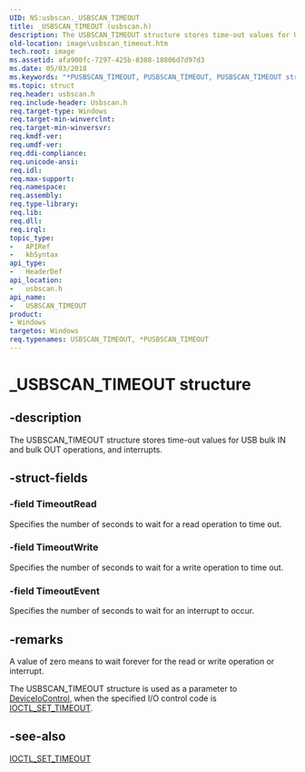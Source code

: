 ```yaml
---
UID: NS:usbscan._USBSCAN_TIMEOUT
title: _USBSCAN_TIMEOUT (usbscan.h)
description: The USBSCAN_TIMEOUT structure stores time-out values for USB bulk IN and bulk OUT operations, and interrupts.
old-location: image\usbscan_timeout.htm
tech.root: image
ms.assetid: afa900fc-7297-425b-8308-18806d7d97d3
ms.date: 05/03/2018
ms.keywords: "*PUSBSCAN_TIMEOUT, PUSBSCAN_TIMEOUT, PUSBSCAN_TIMEOUT structure pointer [Imaging Devices], USBSCAN_TIMEOUT, USBSCAN_TIMEOUT structure [Imaging Devices], _USBSCAN_TIMEOUT, image.usbscan_timeout, stifnc_ebdd7bda-2eb0-446c-a52c-e9a80f6478da.xml, usbscan/PUSBSCAN_TIMEOUT, usbscan/USBSCAN_TIMEOUT"
ms.topic: struct
req.header: usbscan.h
req.include-header: Usbscan.h
req.target-type: Windows
req.target-min-winverclnt: 
req.target-min-winversvr: 
req.kmdf-ver: 
req.umdf-ver: 
req.ddi-compliance: 
req.unicode-ansi: 
req.idl: 
req.max-support: 
req.namespace: 
req.assembly: 
req.type-library: 
req.lib: 
req.dll: 
req.irql: 
topic_type:
-	APIRef
-	kbSyntax
api_type:
-	HeaderDef
api_location:
-	usbscan.h
api_name:
-	USBSCAN_TIMEOUT
product:
- Windows
targetos: Windows
req.typenames: USBSCAN_TIMEOUT, *PUSBSCAN_TIMEOUT
---
```


# _USBSCAN_TIMEOUT structure


## -description


The USBSCAN_TIMEOUT structure stores time-out values for USB bulk IN and bulk OUT operations, and interrupts.


## -struct-fields




### -field TimeoutRead

Specifies the number of seconds to wait for a read operation to time out.


### -field TimeoutWrite

Specifies the number of seconds to wait for a write operation to time out.


### -field TimeoutEvent

Specifies the number of seconds to wait for an interrupt to occur.


## -remarks



A value of zero means to wait forever for the read or write operation or interrupt.

The USBSCAN_TIMEOUT structure is used as a parameter to <a href="https://msdn.microsoft.com/1d35c087-6672-4fc6-baa1-a886dd9d3878">DeviceIoControl</a>, when the specified I/O control code is <a href="https://msdn.microsoft.com/library/windows/hardware/ff542908">IOCTL_SET_TIMEOUT</a>.




## -see-also




<a href="https://msdn.microsoft.com/library/windows/hardware/ff542908">IOCTL_SET_TIMEOUT</a>
 

 

